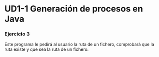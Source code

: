 # UD1-1 Generación de procesos en Java
### Ejercicio 3
Este programa le pedirá al usuario la ruta de un
fichero, comprobará que la ruta existe y que sea
la ruta de un fichero.
